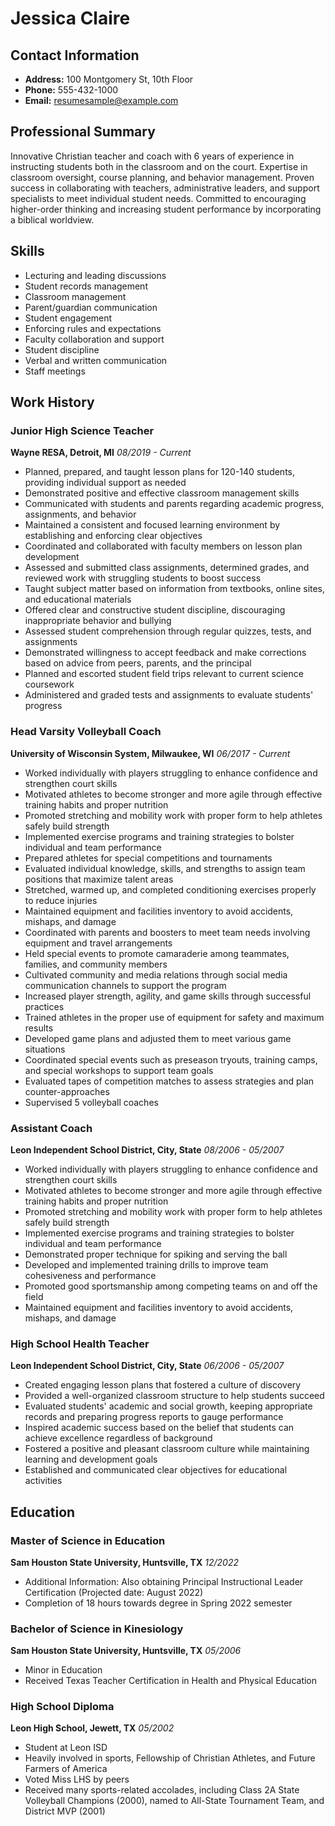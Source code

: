 # Jessica Claire

## Contact Information
- **Address:** 100 Montgomery St, 10th Floor
- **Phone:** 555-432-1000
- **Email:** resumesample@example.com

## Professional Summary
Innovative Christian teacher and coach with 6 years of experience in instructing students both in the classroom and on the court. Expertise in classroom oversight, course planning, and behavior management. Proven success in collaborating with teachers, administrative leaders, and support specialists to meet individual student needs. Committed to encouraging higher-order thinking and increasing student performance by incorporating a biblical worldview.

## Skills
- Lecturing and leading discussions
- Student records management
- Classroom management
- Parent/guardian communication
- Student engagement
- Enforcing rules and expectations
- Faculty collaboration and support
- Student discipline
- Verbal and written communication
- Staff meetings

## Work History

### Junior High Science Teacher
**Wayne RESA, Detroit, MI**
*08/2019 - Current*
- Planned, prepared, and taught lesson plans for 120-140 students, providing individual support as needed
- Demonstrated positive and effective classroom management skills
- Communicated with students and parents regarding academic progress, assignments, and behavior
- Maintained a consistent and focused learning environment by establishing and enforcing clear objectives
- Coordinated and collaborated with faculty members on lesson plan development
- Assessed and submitted class assignments, determined grades, and reviewed work with struggling students to boost success
- Taught subject matter based on information from textbooks, online sites, and educational materials
- Offered clear and constructive student discipline, discouraging inappropriate behavior and bullying
- Assessed student comprehension through regular quizzes, tests, and assignments
- Demonstrated willingness to accept feedback and make corrections based on advice from peers, parents, and the principal
- Planned and escorted student field trips relevant to current science coursework
- Administered and graded tests and assignments to evaluate students' progress

### Head Varsity Volleyball Coach
**University of Wisconsin System, Milwaukee, WI**
*06/2017 - Current*
- Worked individually with players struggling to enhance confidence and strengthen court skills
- Motivated athletes to become stronger and more agile through effective training habits and proper nutrition
- Promoted stretching and mobility work with proper form to help athletes safely build strength
- Implemented exercise programs and training strategies to bolster individual and team performance
- Prepared athletes for special competitions and tournaments
- Evaluated individual knowledge, skills, and strengths to assign team positions that maximize talent areas
- Stretched, warmed up, and completed conditioning exercises properly to reduce injuries
- Maintained equipment and facilities inventory to avoid accidents, mishaps, and damage
- Coordinated with parents and boosters to meet team needs involving equipment and travel arrangements
- Held special events to promote camaraderie among teammates, families, and community members
- Cultivated community and media relations through social media communication channels to support the program
- Increased player strength, agility, and game skills through successful practices
- Trained athletes in the proper use of equipment for safety and maximum results
- Developed game plans and adjusted them to meet various game situations
- Coordinated special events such as preseason tryouts, training camps, and special workshops to support team goals
- Evaluated tapes of competition matches to assess strategies and plan counter-approaches
- Supervised 5 volleyball coaches

### Assistant Coach
**Leon Independent School District, City, State**
*08/2006 - 05/2007*
- Worked individually with players struggling to enhance confidence and strengthen court skills
- Motivated athletes to become stronger and more agile through effective training habits and proper nutrition
- Promoted stretching and mobility work with proper form to help athletes safely build strength
- Implemented exercise programs and training strategies to bolster individual and team performance
- Demonstrated proper technique for spiking and serving the ball
- Developed and implemented training drills to improve team cohesiveness and performance
- Promoted good sportsmanship among competing teams on and off the field
- Maintained equipment and facilities inventory to avoid accidents, mishaps, and damage

### High School Health Teacher
**Leon Independent School District, City, State**
*06/2006 - 05/2007*
- Created engaging lesson plans that fostered a culture of discovery
- Provided a well-organized classroom structure to help students succeed
- Evaluated students' academic and social growth, keeping appropriate records and preparing progress reports to gauge performance
- Inspired academic success based on the belief that students can achieve excellence regardless of background
- Fostered a positive and pleasant classroom culture while maintaining learning and development goals
- Established and communicated clear objectives for educational activities

## Education

### Master of Science in Education
**Sam Houston State University, Huntsville, TX**
*12/2022*
- Additional Information: Also obtaining Principal Instructional Leader Certification (Projected date: August 2022)
- Completion of 18 hours towards degree in Spring 2022 semester

### Bachelor of Science in Kinesiology
**Sam Houston State University, Huntsville, TX**
*05/2006*
- Minor in Education
- Received Texas Teacher Certification in Health and Physical Education

### High School Diploma
**Leon High School, Jewett, TX**
*05/2002*
- Student at Leon ISD
- Heavily involved in sports, Fellowship of Christian Athletes, and Future Farmers of America
- Voted Miss LHS by peers
- Received many sports-related accolades, including Class 2A State Volleyball Champions (2000), named to All-State Tournament Team, and District MVP (2001)